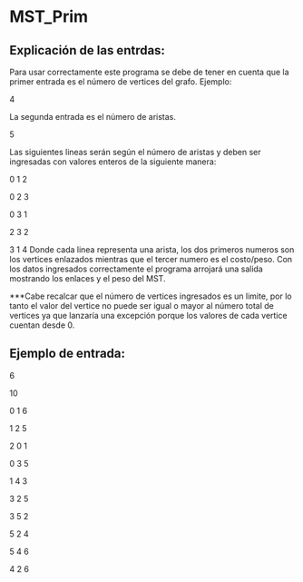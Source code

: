 # MST_Prim

## Explicación de las entrdas:
Para usar correctamente este programa se debe de tener en cuenta que la primer entrada es el número de vertices del grafo.
Ejemplo:

4

La segunda entrada es el número de aristas.

5

Las siguientes lineas serán según el número de aristas y deben ser ingresadas con valores enteros de la siguiente manera: 

0 1 2

0 2 3

0 3 1

2 3 2

3 1 4
Donde cada linea representa una arista, los dos primeros numeros son los vertices enlazados mientras que el tercer numero es el costo/peso.
Con los datos ingresados correctamente el programa arrojará una salida mostrando los enlaces y el peso del MST.

***Cabe recalcar que el número de vertices ingresados es un limite, por lo tanto el valor del vertice no puede ser igual o mayor al número total de vertices ya que lanzaría una excepción porque los valores de cada vertice cuentan desde 0.

## Ejemplo de entrada:
6


10


0 1 6

1 2 5

2 0 1

0 3 5

1 4 3

3 2 5

3 5 2

5 2 4

5 4 6

4 2 6
